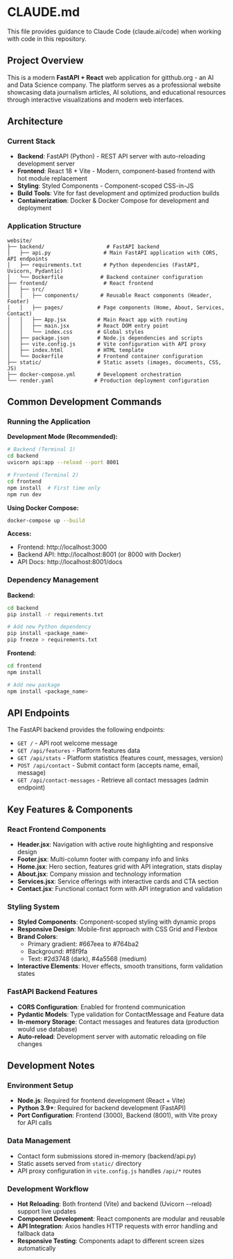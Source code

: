 # CLAUDE.md

This file provides guidance to Claude Code (claude.ai/code) when working with code in this repository.

## Project Overview

This is a modern **FastAPI + React** web application for gitthub.org - an AI and Data Science company. The platform serves as a professional website showcasing data journalism articles, AI solutions, and educational resources through interactive visualizations and modern web interfaces.

## Architecture

### Current Stack
- **Backend**: FastAPI (Python) - REST API server with auto-reloading development server
- **Frontend**: React 18 + Vite - Modern, component-based frontend with hot module replacement
- **Styling**: Styled Components - Component-scoped CSS-in-JS
- **Build Tools**: Vite for fast development and optimized production builds
- **Containerization**: Docker & Docker Compose for development and deployment

### Application Structure
```
website/
├── backend/                    # FastAPI backend
│   ├── api.py                 # Main FastAPI application with CORS, API endpoints
│   ├── requirements.txt       # Python dependencies (FastAPI, Uvicorn, Pydantic)
│   └── Dockerfile            # Backend container configuration
├── frontend/                  # React frontend
│   ├── src/
│   │   ├── components/       # Reusable React components (Header, Footer)
│   │   ├── pages/           # Page components (Home, About, Services, Contact)
│   │   ├── App.jsx          # Main React app with routing
│   │   ├── main.jsx         # React DOM entry point
│   │   └── index.css        # Global styles
│   ├── package.json         # Node.js dependencies and scripts
│   ├── vite.config.js       # Vite configuration with API proxy
│   ├── index.html           # HTML template
│   └── Dockerfile           # Frontend container configuration
├── static/                  # Static assets (images, documents, CSS, JS)
├── docker-compose.yml       # Development orchestration
└── render.yaml             # Production deployment configuration
```

## Common Development Commands

### Running the Application

**Development Mode (Recommended):**
```bash
# Backend (Terminal 1)
cd backend
uvicorn api:app --reload --port 8001

# Frontend (Terminal 2) 
cd frontend
npm install  # First time only
npm run dev
```

**Using Docker Compose:**
```bash
docker-compose up --build
```

**Access:**
- Frontend: http://localhost:3000
- Backend API: http://localhost:8001 (or 8000 with Docker)
- API Docs: http://localhost:8001/docs

### Dependency Management

**Backend:**
```bash
cd backend
pip install -r requirements.txt

# Add new Python dependency
pip install <package_name>
pip freeze > requirements.txt
```

**Frontend:**
```bash
cd frontend
npm install

# Add new package
npm install <package_name>
```

## API Endpoints

The FastAPI backend provides the following endpoints:
- `GET /` - API root welcome message
- `GET /api/features` - Platform features data
- `GET /api/stats` - Platform statistics (features count, messages, version)
- `POST /api/contact` - Submit contact form (accepts name, email, message)
- `GET /api/contact-messages` - Retrieve all contact messages (admin endpoint)

## Key Features & Components

### React Frontend Components
- **Header.jsx**: Navigation with active route highlighting and responsive design
- **Footer.jsx**: Multi-column footer with company info and links
- **Home.jsx**: Hero section, features grid with API integration, stats display
- **About.jsx**: Company mission and technology information
- **Services.jsx**: Service offerings with interactive cards and CTA section
- **Contact.jsx**: Functional contact form with API integration and validation

### Styling System
- **Styled Components**: Component-scoped styling with dynamic props
- **Responsive Design**: Mobile-first approach with CSS Grid and Flexbox
- **Brand Colors**: 
  - Primary gradient: #667eea to #764ba2
  - Background: #f8f9fa
  - Text: #2d3748 (dark), #4a5568 (medium)
- **Interactive Elements**: Hover effects, smooth transitions, form validation states

### FastAPI Backend Features
- **CORS Configuration**: Enabled for frontend communication
- **Pydantic Models**: Type validation for ContactMessage and Feature data
- **In-memory Storage**: Contact messages and features data (production would use database)
- **Auto-reload**: Development server with automatic reloading on file changes

## Development Notes

### Environment Setup
- **Node.js**: Required for frontend development (React + Vite)
- **Python 3.9+**: Required for backend development (FastAPI)
- **Port Configuration**: Frontend (3000), Backend (8001), with Vite proxy for API calls

### Data Management
- Contact form submissions stored in-memory (backend/api.py)
- Static assets served from `static/` directory
- API proxy configuration in `vite.config.js` handles `/api/*` routes

### Development Workflow
- **Hot Reloading**: Both frontend (Vite) and backend (Uvicorn --reload) support live updates
- **Component Development**: React components are modular and reusable
- **API Integration**: Axios handles HTTP requests with error handling and fallback data
- **Responsive Testing**: Components adapt to different screen sizes automatically
